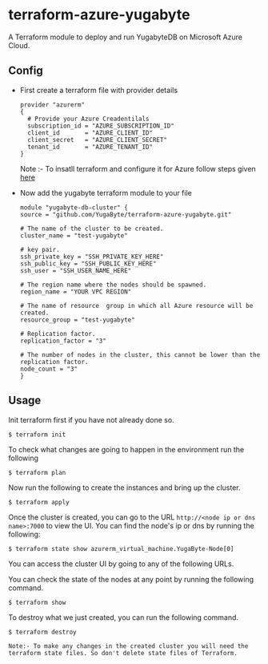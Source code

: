 # terraform-azure-yugabyte
A Terraform module to deploy and run YugabyteDB on Microsoft Azure Cloud.

## Config
* First create a terraform file with provider details 
  ```
  provider "azurerm" 
  { 
    # Provide your Azure Creadentilals 
    subscription_id = "AZURE_SUBSCRIPTION_ID"
    client_id       = "AZURE_CLIENT_ID"
    client_secret   = "AZURE_CLIENT_SECRET"
    tenant_id       = "AZURE_TENANT_ID"
  }
  ```
  Note :- To insatll terraform and configure it for Azure follow steps given [here](https://docs.microsoft.com/en-gb/azure/virtual-machines/linux/terraform-install-configure)

* Now add the yugabyte terraform module to your file 
  ```
  module "yugabyte-db-cluster" {
  source = "github.com/YugaByte/terraform-azure-yugabyte.git"

  # The name of the cluster to be created.
  cluster_name = "test-yugabyte"

  # key pair.
  ssh_private_key = "SSH_PRIVATE_KEY_HERE"
  ssh_public_key = "SSH_PUBLIC_KEY_HERE"
  ssh_user = "SSH_USER_NAME_HERE"

  # The region name where the nodes should be spawned.
  region_name = "YOUR VPC REGION"

  # The name of resource  group in which all Azure resource will be created. 
  resource_group = "test-yugabyte"

  # Replication factor.
  replication_factor = "3"

  # The number of nodes in the cluster, this cannot be lower than the replication factor.
  node_count = "3"
  }
  ```


## Usage

Init terraform first if you have not already done so.

```
$ terraform init
```

To check what changes are going to happen in the environment run the following 

```
$ terraform plan
```


Now run the following to create the instances and bring up the cluster.

```
$ terraform apply
```

Once the cluster is created, you can go to the URL `http://<node ip or dns name>:7000` to view the UI. You can find the node's ip or dns by running the following:

```
$ terraform state show azurerm_virtual_machine.YugaByte-Node[0]
```

You can access the cluster UI by going to any of the following URLs.

You can check the state of the nodes at any point by running the following command.

```
$ terraform show
```

To destroy what we just created, you can run the following command.

```
$ terraform destroy
```
`Note:- To make any changes in the created cluster you will need the terraform state files. So don't delete state files of Terraform.`
